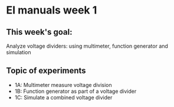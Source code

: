 # EI manuals week 1

## This week's goal: 
Analyze voltage dividers: using multimeter, function generator and simulation

## Topic of experiments

- 1A: Multimeter measure voltage division
- 1B: Function generator as part of a voltage divider
- 1C: Simulate a combined voltage divider




